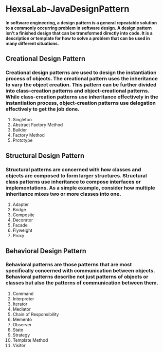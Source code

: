 # HexsaLab-JavaDesignPattern
#### In software engineering, a design pattern is a general repeatable solution to a commonly occurring problem in software design. A design pattern isn't a finished design that can be transformed directly into code. It is a description or template for how to solve a problem that can be used in many different situations.
## Creational Design Pattern
### Creational design patterns are used to design the instantiation process of objects. The creational pattern uses the inheritance to vary the object creation. This pattern can be further divided into class-creation patterns and object-creational patterns. While class-creation patterns use inheritance effectively in the instantiation process, object-creation patterns use delegation effectively to get the job done.
1. Singleton
2. Abstract Factory Method
3. Builder
4. Factory Method
5. Prototype
## Structural Design Pattern
### Structural patterns are concerned with how classes and objects are composed to form larger structures. Structural class patterns use inheritance to compose interfaces or implementations. As a simple example, consider how multiple inheritance mixes two or more classes into one.
1. Adapter
2. Bridge
3. Composite
4. Decorator
5. Facade
6. Flyweight
7. Proxy
## Behavioral Design Pattern
### Behavioral patterns are those patterns that are most specifically concerned with communication between objects. Behavioral patterns describe not just patterns of objects or classes but also the patterns of communication between them. 
1. Command
2. Interpreter
3. Iterator
4. Mediator
5. Chain of Responsibility
6. Memento
7. Observer
8. State
9. Strategy
10. Template Method
11. Visitor
